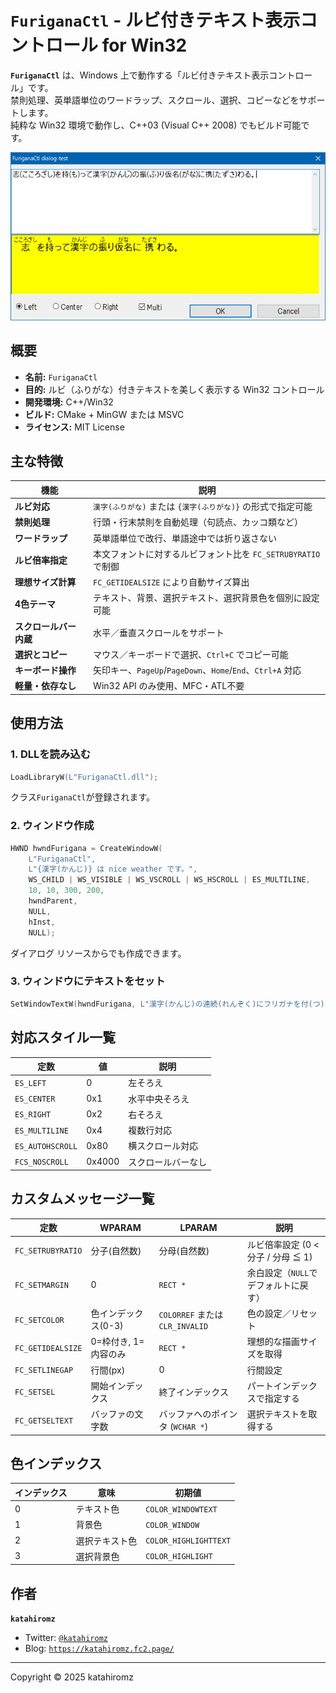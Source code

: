 ﻿# `FuriganaCtl` - ルビ付きテキスト表示コントロール for Win32

**`FuriganaCtl`** は、Windows 上で動作する「ルビ付きテキスト表示コントロール」です。  
禁則処理、英単語単位のワードラップ、スクロール、選択、コピーなどをサポートします。  
純粋な Win32 環境で動作し、C++03 (Visual C++ 2008) でもビルド可能です。

![スクリーンショット](img/screenshot.png "スクリーンショット")

## 概要

- **名前:** `FuriganaCtl`
- **目的:** ルビ（ふりがな）付きテキストを美しく表示する Win32 コントロール
- **開発環境:** C++/Win32
- **ビルド:** CMake + MinGW または MSVC
- **ライセンス:** MIT License

## 主な特徴

| 機能                   | 説明                                                          |
|------------------------|---------------------------------------------------------------|
| **ルビ対応**           | `漢字(ふりがな)` または `{漢字(ふりがな)}` の形式で指定可能   |
| **禁則処理**           | 行頭・行末禁則を自動処理（句読点、カッコ類など）              |
| **ワードラップ**       | 英単語単位で改行、単語途中では折り返さない                    |
| **ルビ倍率指定**       | 本文フォントに対するルビフォント比を `FC_SETRUBYRATIO` で制御 |
| **理想サイズ計算**     | `FC_GETIDEALSIZE` により自動サイズ算出                        |
| **4色テーマ**          | テキスト、背景、選択テキスト、選択背景色を個別に設定可能      |
| **スクロールバー内蔵** | 水平／垂直スクロールをサポート                                |
| **選択とコピー**       | マウス／キーボードで選択、`Ctrl+C` でコピー可能               |
| **キーボード操作**     | 矢印キー、`PageUp`/`PageDown`、`Home`/`End`、`Ctrl+A` 対応    |
| **軽量・依存なし**     | Win32 API のみ使用、MFC・ATL不要                              |

## 使用方法

### 1. DLLを読み込む

```cpp
LoadLibraryW(L"FuriganaCtl.dll");
```

クラス`FuriganaCtl`が登録されます。

### 2. ウィンドウ作成

```cpp
HWND hwndFurigana = CreateWindowW(
    L"FuriganaCtl",
    L"{漢字(かんじ)} は nice weather です。",
    WS_CHILD | WS_VISIBLE | WS_VSCROLL | WS_HSCROLL | ES_MULTILINE,
    10, 10, 300, 200,
    hwndParent,
    NULL,
    hInst,
    NULL);
```

ダイアログ リソースからでも作成できます。

### 3. ウィンドウにテキストをセット

```cpp
SetWindowTextW(hwndFurigana, L"漢字(かんじ)の連続(れんぞく)にフリガナを付(つ)けられます。");
```

## 対応スタイル一覧

| 定数              |     値 | 説明               |
| ----------------- | ------ | ------------------ |
| `ES_LEFT`         |      0 | 左そろえ           |
| `ES_CENTER`       |    0x1 | 水平中央そろえ     |
| `ES_RIGHT`        |    0x2 | 右そろえ           |
| `ES_MULTILINE`    |    0x4 | 複数行対応         |
| `ES_AUTOHSCROLL`  |   0x80 | 横スクロール対応   |
| `FCS_NOSCROLL`    | 0x4000 | スクロールバーなし |

## カスタムメッセージ一覧

| 定数              | WPARAM               | LPARAM                          | 説明                                 |
| ----------------- | -------------------- | ------------------------------- | -------------------------------------|
| `FC_SETRUBYRATIO` | 分子(自然数)         | 分母(自然数)                    | ルビ倍率設定 (0 < 分子 / 分母 ≦ 1)  |
| `FC_SETMARGIN`    | 0                    | `RECT *`                        | 余白設定（`NULL`でデフォルトに戻す） |
| `FC_SETCOLOR`     | 色インデックス(0-3)  | `COLORREF` または `CLR_INVALID` | 色の設定／リセット                   |
| `FC_GETIDEALSIZE` | 0=枠付き, 1=内容のみ | `RECT *`                        | 理想的な描画サイズを取得             |
| `FC_SETLINEGAP`   | 行間(px)             | 0                               | 行間設定                             |
| `FC_SETSEL`       | 開始インデックス     | 終了インデックス                | パートインデックスで指定する         |
| `FC_GETSELTEXT`   | バッファの文字数     | バッファへのポインタ (`WCHAR *`)| 選択テキストを取得する               |

## 色インデックス

| インデックス | 意味           | 初期値                |
| ------------ | -------------- | --------------------- |
| 0            | テキスト色     | `COLOR_WINDOWTEXT`    |
| 1            | 背景色         | `COLOR_WINDOW`        |
| 2            | 選択テキスト色 | `COLOR_HIGHLIGHTTEXT` |
| 3            | 選択背景色     | `COLOR_HIGHLIGHT`     |

## 作者

**`katahiromz`**

* Twitter: [`@katahiromz`](https://twitter.com/katahiromz)
* Blog: [`https://katahiromz.fc2.page/`](https://katahiromz.fc2.page/)

---
Copyright &copy; 2025 katahiromz
